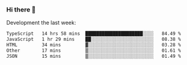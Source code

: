 ### Hi there 👋

Development the last week:
<!--START_SECTION:waka-->

```txt
TypeScript   14 hrs 58 mins  █████████████████████░░░░   84.49 %
JavaScript   1 hr 29 mins    ██░░░░░░░░░░░░░░░░░░░░░░░   08.38 %
HTML         34 mins         ▓░░░░░░░░░░░░░░░░░░░░░░░░   03.28 %
Other        17 mins         ▒░░░░░░░░░░░░░░░░░░░░░░░░   01.61 %
JSON         15 mins         ▒░░░░░░░░░░░░░░░░░░░░░░░░   01.49 %
```

<!--END_SECTION:waka-->

<!--
**JASONPANGGO/jasonpanggo** is a ✨ _special_ ✨ repository because its `README.md` (this file) appears on your GitHub profile.

Here are some ideas to get you started:

- 🔭 I’m currently working on ...
- 🌱 I’m currently learning ...
- 👯 I’m looking to collaborate on ...
- 🤔 I’m looking for help with ...
- 💬 Ask me about ...
- 📫 How to reach me: ...
- 😄 Pronouns: ...
- ⚡ Fun fact: ...
-->
